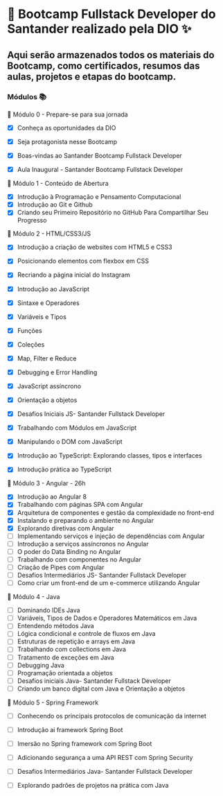 # 🚀 Bootcamp Fullstack Developer do Santander realizado pela DIO ✨

## Aqui serão armazenados todos os materiais do Bootcamp, como certificados, resumos das aulas, projetos e etapas do bootcamp.


### Módulos 📚

:red_circle: Módulo 0 - Prepare-se para sua jornada
- [x] Conheça as oportunidades da DIO
- [x] Seja protagonista nesse Bootcamp
- [x] Boas-vindas ao Santander Bootcamp Fullstack Developer
- [x] Aula Inaugural - Santander Bootcamp Fullstack Developer


:red_circle: Módulo 1 - Conteúdo de Abertura
- [x] Introdução à Programação e Pensamento Computacional
- [x] Introdução ao Git e Github
- [x] Criando seu Primeiro Repositório no GitHub Para Compartilhar Seu Progresso

:red_circle: Módulo 2 - HTML/CSS3/JS
- [x] Introdução a criação de websites com HTML5 e CSS3
- [x] Posicionando elementos com flexbox em CSS
- [x] Recriando a página inicial do Instagram
- [x] Introdução ao JavaScript
- [x] Sintaxe e Operadores
- [x] Variáveis e Tipos
- [x] Funções
- [x] Coleções
- [x] Map, Filter e Reduce
- [x] Debugging e Error Handling
- [x] JavaScript assíncrono
- [x] Orientação a objetos
- [x] Desafios Iniciais JS- Santander Fullstack Developer
- [x] Trabalhando com Módulos em JavaScript
- [x] Manipulando o DOM com JavaScript
- [x] Introdução ao TypeScript: Explorando classes, tipos e interfaces
- [x] Introdução prática ao TypeScript


:red_circle: Módulo 3 - Angular - 26h
- [x] Introdução ao Angular 8
- [x] Trabalhando com páginas SPA com Angular
- [x] Arquitetura de componentes e gestão da complexidade no front-end
- [x] Instalando e preparando o ambiente no Angular
- [x] Explorando diretivas com Angular
- [ ] Implementando serviços e injeção de dependências com Angular
- [ ] Introdução a serviços assíncronos no Angular
- [ ] O poder do Data Binding no Angular
- [ ] Trabalhando com componentes no Angular
- [ ] Criação de Pipes com Angular
- [ ] Desafios Intermediários JS- Santander Fullstack Developer
- [ ] Como criar um front-end de um e-commerce utilizando Angular

:red_circle: Módulo 4 - Java
- [ ] Dominando IDEs Java
- [ ] Variáveis, Tipos de Dados e Operadores Matemáticos em Java
- [ ] Entendendo métodos Java
- [ ] Lógica condicional e controle de fluxos em Java
- [ ] Estruturas de repetição e arrays em Java
- [ ] Trabalhando com collections em Java
- [ ] Tratamento de exceções em Java
- [ ] Debugging Java
- [ ] Programação orientada a objetos
- [ ] Desafios iniciais Java- Santander Fullstack Developer
- [ ] Criando um banco digital com Java e Orientação a objetos

:red_circle: Módulo 5 - Spring Framework
- [ ] Conhecendo os principais protocolos de comunicação da internet
- [ ] Introdução ai framework Spring Boot
- [ ] Imersão no Spring framework com Spring Boot
- [ ] Adicionando segurança a uma API REST com Spring Security
- [ ] Desafios Intermediários Java- Santander Fullstack Developer
- [ ] Explorando padrões de projetos na prática com Java




